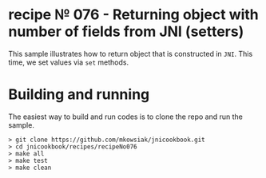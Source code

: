 # recipe № 076 - Returning object with number of fields from JNI (setters)

This sample illustrates how to return object that is constructed in `JNI`. This time, we set values via `set` methods.

# Building and running

The easiest way to build and run codes is to clone the repo and run the sample.

    > git clone https://github.com/mkowsiak/jnicookbook.git
    > cd jnicookbook/recipes/recipeNo076
    > make all
    > make test
    > make clean
